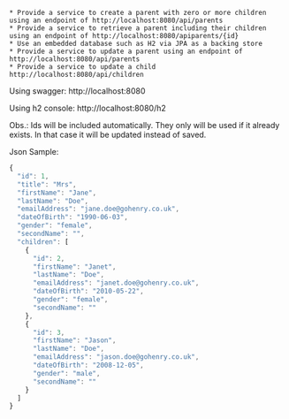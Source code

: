 	* Provide a service to create a parent with zero or more children using an endpoint of http://localhost:8080/api/parents
	* Provide a service to retrieve a parent including their children using an endpoint of http://localhost:8080/apiparents/{id}
	* Use an embedded database such as H2 via JPA as a backing store
	* Provide a service to update a parent using an endpoint of http://localhost:8080/api/parents
	* Provide a service to update a child http://localhost:8080/api/children
  
  
  Using swagger:
  http://localhost:8080
  
  Using h2 console:
  http://localhost:8080/h2

Obs.: Ids will be included automatically.
They only will be used if it already exists. In that case it will be updated instead of saved.
  
Json Sample:

```Javascript
{
  "id": 1,
  "title": "Mrs",
  "firstName": "Jane",
  "lastName": "Doe",
  "emailAddress": "jane.doe@gohenry.co.uk",
  "dateOfBirth": "1990-06-03",
  "gender": "female",
  "secondName": "",
  "children": [
    {
      "id": 2,
      "firstName": "Janet",
      "lastName": "Doe",
      "emailAddress": "janet.doe@gohenry.co.uk",
      "dateOfBirth": "2010-05-22",
      "gender": "female",
      "secondName": ""
    },
    {
      "id": 3,
      "firstName": "Jason",
      "lastName": "Doe",
      "emailAddress": "jason.doe@gohenry.co.uk",
      "dateOfBirth": "2008-12-05",
      "gender": "male",
      "secondName": ""
    }
  ]
}
```
